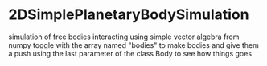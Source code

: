 # 2DSimplePlanetaryBodySimulation
simulation of free bodies interacting using simple vector algebra from numpy
toggle with the array named "bodies" to make bodies and give them a push using the last parameter of the class Body to see how things goes
